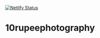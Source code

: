 [![Netlify Status](https://api.netlify.com/api/v1/badges/8bba2780-86e1-4aed-9636-33750ee44a41/deploy-status)](https://app.netlify.com/sites/10rupeephotography/deploys)
# 10rupeephotography
